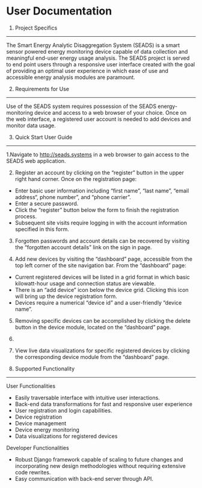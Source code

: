 User Documentation
===
1. Project Specifics 
---
The Smart Energy Analytic Disaggregation System (SEADS) is a smart sensor powered energy monitoring device capable of data collection and meaningful end-user energy usage analysis. The SEADS project is served to end point users through a responsive user interface created with the goal of providing an optimal user experience in which ease of use and accessible energy analysis modules are paramount.

2. Requirements for Use
---
Use of the SEADS system requires possession of the SEADS energy-monitoring device and access to a web browser of your choice. Once on the web interface, a registered user account is needed to add devices and monitor data usage. 

3. Quick Start User Guide
---
1.Navigate to http://seads.systems in a web browser to gain access to the SEADS web application.

2. Register an account by clicking on the “register” button in the upper right hand corner. Once on the registration page:
* Enter basic user information including “first name”, “last name”,  “email address“, phone number”, and “phone carrier”.
* Enter a secure password.
* Click the “register” button below the form to finish the registration process.
* Subsequent site visits require logging in with the account information specified in this form.
3. Forgotten passwords and account details can be recovered by visiting the “forgotten account details” link on the sign in page.

4. Add new devices by visiting the “dashboard” page, accessible from the top left corner of the site navigation bar. From the “dashboard” page:
* Current registered devices will be listed in a grid format in which basic kilowatt-hour usage and connection status are viewable.
* There is an “add device” icon below the device grid. Clicking this icon will bring up the device registration form. 
* Devices require a numerical “device id” and a user-friendly “device name”.

5. Removing specific devices can be accomplished by clicking the delete button in the device module, located on the “dashboard” page.
6. 
6. View live data visualizations for specific registered devices by clicking the corresponding device module from the “dashboard” page.

4. Supported Functionality
---	
User Functionalities
* Easily traversable interface with intuitive user interactions.
* Back-end data transformations for fast and responsive user experience
* User registration and login capabilities.
* Device registration 
* Device management
* Device energy monitoring
* Data visualizations for registered devices

Developer Functionalities
* Robust Django framework capable of scaling to future changes and incorporating new design methodologies without requiring extensive code rewrites.
* Easy communication with back-end server through API.

